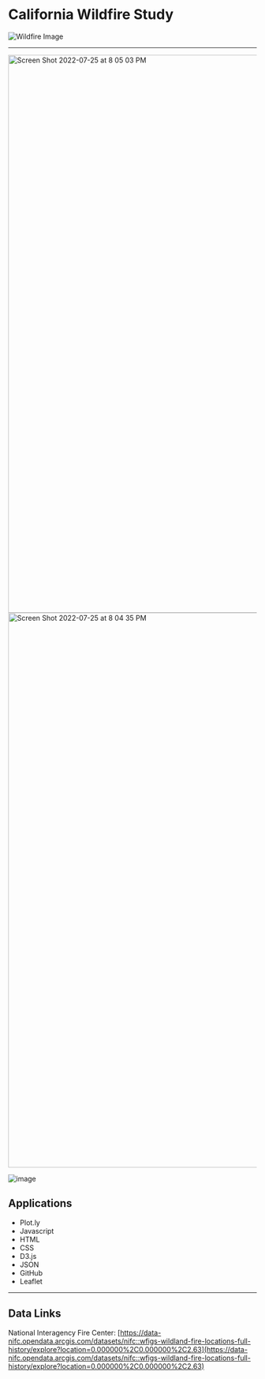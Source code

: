 # California Wildfire Study
![Wildfire Image](https://images.pexels.com/photos/3552472/pexels-photo-3552472.jpeg?auto=compress&cs=tinysrgb&w=1260&h=750&dpr=2)
- - -
<img width="1130" alt="Screen Shot 2022-07-25 at 8 05 03 PM" src="https://user-images.githubusercontent.com/100361900/180897420-898db16b-b078-4226-84d9-4ca53348b98c.png">
<img width="1124" alt="Screen Shot 2022-07-25 at 8 04 35 PM" src="https://user-images.githubusercontent.com/100361900/180897432-c8a21582-bad2-4cd6-a936-340ed8c9dc47.png">

![image](https://user-images.githubusercontent.com/100361900/180901351-e93ad281-6ceb-49bf-bb8e-500371efaf7d.png)

## Applications

* Plot.ly
* Javascript
* HTML
* CSS
* D3.js
* JSON
* GitHub 
* Leaflet
- - -
## Data Links
National Interagency Fire Center: 
[https://data-nifc.opendata.arcgis.com/datasets/nifc::wfigs-wildland-fire-locations-full-history/explore?location=0.000000%2C0.000000%2C2.63](https://data-nifc.opendata.arcgis.com/datasets/nifc::wfigs-wildland-fire-locations-full-history/explore?location=0.000000%2C0.000000%2C2.63)

